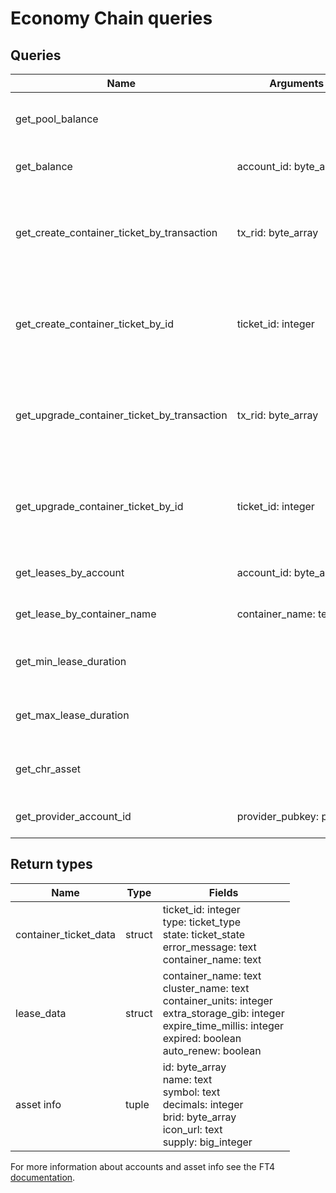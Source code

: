 # Economy Chain queries

## Queries

| Name                                        | Arguments               | Return type            | Description                                                 |
|---------------------------------------------|-------------------------|------------------------|-------------------------------------------------------------| 
| get_pool_balance                            |                         | big_integer            | Returns current balance of reward pool                      |
| get_balance                                 | account_id: byte_array  | big_integer            | Get balance of the account                                  |
| get_create_container_ticket_by_transaction  | tx_rid: byte_array      | container_ticket_data? | Returns ticket information for the create container ticket  |
| get_create_container_ticket_by_id           | ticket_id: integer      | container_ticket_data? | Returns ticket information for the create container ticket  |
| get_upgrade_container_ticket_by_transaction | tx_rid: byte_array      | container_ticket_data? | Returns ticket information for the upgrade container ticket |
| get_upgrade_container_ticket_by_id          | ticket_id: integer      | container_ticket_data? | Returns ticket information for the upgrade container ticket |
| get_leases_by_account                       | account_id: byte_array  | list<lease_data>       | Get leases for an account                                   |
| get_lease_by_container_name                 | container_name: text    | lease_data?            | Get current lease for a container                           |
| get_min_lease_duration                      |                         | integer                | Get minimum lease time in weeks                             |
| get_max_lease_duration                      |                         | integer                | Get maximum lease time in weeks                             |
| get_chr_asset                               |                         | asset info             | Get information about the CHR asset                         |
| get_provider_account_id                     | provider_pubkey: pubkey | byte_array?            | Get provider account id                                     |

## Return types

| Name                  | Type   | Fields                                                                                                                                                                         |
|-----------------------|--------|--------------------------------------------------------------------------------------------------------------------------------------------------------------------------------|
| container_ticket_data | struct | ticket_id: integer<br>type: ticket_type<br>state: ticket_state<br>error_message: text<br>container_name: text                                                                  |
| lease_data            | struct | container_name: text<br>cluster_name: text<br>container_units: integer<br>extra_storage_gib: integer<br>expire_time_millis: integer<br>expired: boolean<br>auto_renew: boolean |
| asset info            | tuple  | id: byte_array<br>name: text<br>symbol: text<br>decimals: integer<br>brid: byte_array<br>icon_url: text<br>supply: big_integer                                                 |

For more information about accounts and asset info see the FT4 [documentation](https://docs.chromia.com/category/ft4-accounts-and-tokens).